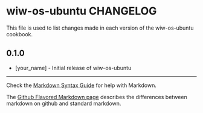 wiw-os-ubuntu CHANGELOG
=======================

This file is used to list changes made in each version of the wiw-os-ubuntu cookbook.

0.1.0
-----
- [your_name] - Initial release of wiw-os-ubuntu

- - -
Check the [Markdown Syntax Guide](http://daringfireball.net/projects/markdown/syntax) for help with Markdown.

The [Github Flavored Markdown page](http://github.github.com/github-flavored-markdown/) describes the differences between markdown on github and standard markdown.
